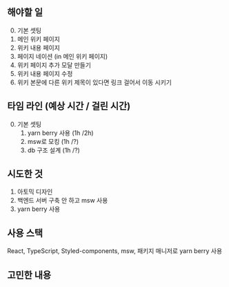 ## 해야할 일

0. 기본 셋팅
1. 메인 위키 페이지
2. 위키 내용 페이지
3. 페이지 네이션 (in 메인 위키 페이지)
4. 위키 페이지 추가 모달 만들기
5. 위키 내용 페이지 수정
6. 위키 본문에 다른 위키 제목이 있다면 링크 걸어서 이동 시키기

## 타임 라인 (예상 시간 / 걸린 시간)

0. 기본 셋팅
   1. yarn berry 사용 (1h /2h)
   2. msw로 모킹 (1h /?)
   3. db 구조 설계 (1h /?)

## 시도한 것

1. 아토믹 디자인
2. 백엔드 서버 구축 안 하고 msw 사용
3. yarn berry 사용

## 사용 스택

React, TypeScript, Styled-components, msw, 패키지 매니저로 yarn berry 사용

## 고민한 내용
